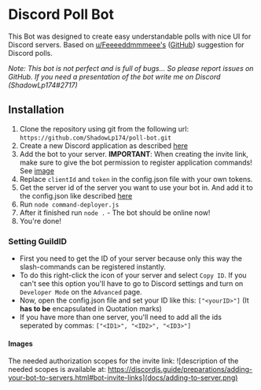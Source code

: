 # Discord Poll Bot

This Bot was designed to create easy understandable polls with nice UI for Discord servers.
Based on [u/Feeeeddmmmeee's](https://www.reddit.com/user/Feeeeddmmmeee) ([GitHub](https://github.com/Feeeeddmmmeee)) suggestion for Discord polls.

*Note: This bot is not perfect and is full of bugs... So please report issues on GitHub. If you need a presentation of the bot write me on Discord (ShadowLp174#2717)*

## Installation

<!--- **Important: This is not up-to-date and should be changed in the future** -->

1. Clone the repository using git from the following url: ```https://github.com/ShadowLp174/poll-bot.git```
2. Create a new Discord application as described [here]("https://discordjs.guide/preparations/setting-up-a-bot-application.html#creating-your-bot")
3. Add the bot to your server. **IMPORTANT**: When creating the invite link, make sure to give the bot permission to register application commands! See [image](#images)
4. Replace `clientId` and `token` in the config.json file with your own tokens.
5. Get the server id of the server you want to use your bot in. And add it to the config.json like described [here](#setting-guildID)
6. Run `node command-deployer.js`
7. After it finished run `node .` - The bot should be online now!
8. You're done!

### Setting GuildID

* First you need to get the ID of your server because only this way the slash-commands can be registered instantly.
* To do this right-click the icon of your server and select `Copy ID`. If you can't see this option you'll have to go to Discord settings and turn on `Developer Mode` on the `Advanced` page.
* Now, open the config.json file and set your ID like this: `["<yourID>"]` (It **has to be** encapsulated in Quotation marks)
* If you have more than one server, you'll need to add all the ids seperated by commas: `["<ID1>", "<ID2>", "<ID3>"]`

#### Images

The needed authorization scopes for the invite link:
![description of the needed scopes is available at: https://discordjs.guide/preparations/adding-your-bot-to-servers.html#bot-invite-links](docs/adding-to-server.png)
